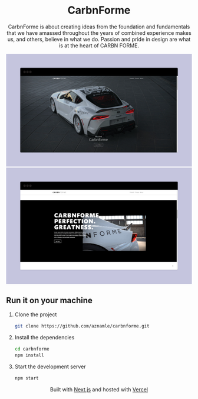 <div align="center">
    <h1>CarbnForme</h1>
    <p>CarbnForme is about creating ideas from the foundation and fundamentals that we have amassed throughout the years of combined experience makes us, and others, believe in what we do. Passion and pride in design are what is at the heart of CARBN FORME.</p>
</div>

![demo](./public/carbnforme1.png)
![demo](./public/carbnforme2.png)

## Run it on your machine

1. Clone the project

   ```sh
   git clone https://github.com/aznamle/carbnforme.git
   ```

1. Install the dependencies

   ```sh
   cd carbnforme
   npm install
   ```

3. Start the development server

   ```sh
   npm start
   ```

<div align="center">
    <p>
        Built with <a href="https://www.nextjs.org/" target="_blank">Next.js</a> and hosted with <a href="https://www.vercel.com/" target="_blank">Vercel</a>
    </p>
</div>
